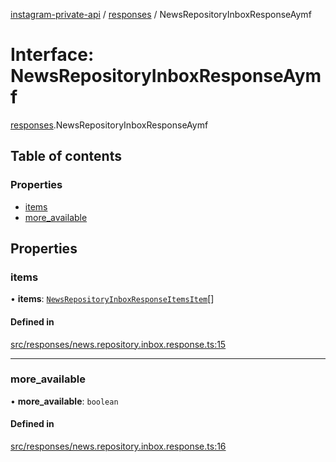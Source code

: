 [instagram-private-api](../../README.md) / [responses](../../modules/responses.md) / NewsRepositoryInboxResponseAymf

# Interface: NewsRepositoryInboxResponseAymf

[responses](../../modules/responses.md).NewsRepositoryInboxResponseAymf

## Table of contents

### Properties

- [items](NewsRepositoryInboxResponseAymf.md#items)
- [more\_available](NewsRepositoryInboxResponseAymf.md#more_available)

## Properties

### items

• **items**: [`NewsRepositoryInboxResponseItemsItem`](NewsRepositoryInboxResponseItemsItem.md)[]

#### Defined in

[src/responses/news.repository.inbox.response.ts:15](https://github.com/Nerixyz/instagram-private-api/blob/4971f34/src/responses/news.repository.inbox.response.ts#L15)

___

### more\_available

• **more\_available**: `boolean`

#### Defined in

[src/responses/news.repository.inbox.response.ts:16](https://github.com/Nerixyz/instagram-private-api/blob/4971f34/src/responses/news.repository.inbox.response.ts#L16)
